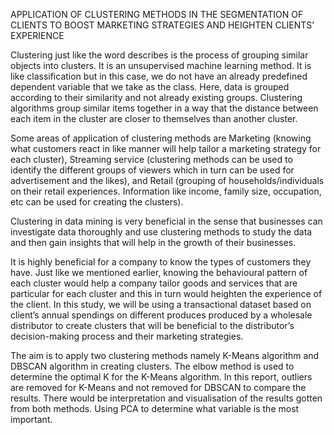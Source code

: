 APPLICATION OF CLUSTERING METHODS IN THE SEGMENTATION OF CLIENTS TO BOOST MARKETING STRATEGIES AND HEIGHTEN CLIENTS’ EXPERIENCE

Clustering just like the word describes is the process of grouping similar objects into clusters. It is an unsupervised machine learning method. It is like classification but in this case, we do not have an already predefined dependent variable that we take as the class. Here, data is grouped according to their similarity and not already existing groups. Clustering algorithms group similar items together in a way that the distance between each item in the cluster are closer to themselves than another cluster.

Some areas of application of clustering methods are Marketing (knowing what customers react in like manner will help tailor a marketing strategy for each cluster), Streaming service (clustering methods can be used to identify the different groups of viewers which in turn can be used for advertisement and the likes), and Retail (grouping of households/individuals on their retail experiences. Information like income, family size, occupation, etc can be used for creating the clusters).

Clustering in data mining is very beneficial in the sense that businesses can investigate data thoroughly and use clustering methods to study the data and then gain insights that will help in the growth of their businesses.

It is highly beneficial for a company to know the types of customers they have. Just like we mentioned earlier, knowing the behavioural pattern of each cluster would help a company tailor goods and services that are particular for each cluster and this in turn would heighten the experience of the client.
In this study, we will be using a transactional dataset based on client’s annual spendings on different produces produced by a wholesale distributor to create clusters that will be beneficial to the distributor’s decision-making process and their marketing strategies.

The aim is to apply two clustering methods namely K-Means algorithm and DBSCAN algorithm in creating clusters. The elbow method is used to determine the optimal K for the K-Means algorithm. In this report, outliers are removed for K-Means and not removed for DBSCAN to compare the results. There would be interpretation and visualisation of the results gotten from both methods. Using PCA to determine what variable is the most important.
